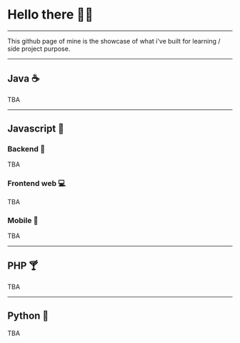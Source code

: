 # Hello there 🙋‍♂️ 
---
This github page of mine is the showcase of what i've built for learning / side project purpose.

---
## Java ☕️ 
TBA

---
## Javascript 🥃 

### Backend 🚀
TBA
### Frontend web 💻

TBA
### Mobile 📱
TBA

---
## PHP 🍸 
TBA

---
## Python 🐍 
TBA